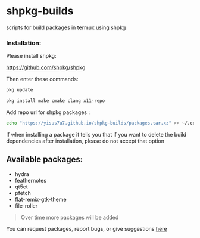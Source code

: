 # shpkg-builds
scripts for build packages in termux using shpkg

### Installation:

Please install shpkg:

https://github.com/shpkg/shpkg

Then enter these commands:

```bash
pkg update

pkg install make cmake clang x11-repo
```

Add repo url for shpkg packages :


```bash
echo "https://yisus7u7.github.io/shpkg-builds/packages.tar.xz" >> ~/.config/shpkg_repo.list
```
If when installing a package it tells you that if you want to delete the build dependencies after installation, please do not accept that option


## Available packages:

- hydra
- feathernotes
- qt5ct
- pfetch 
- flat-remix-gtk-theme
- file-roller

> Over time more packages will be added 


You can request packages, report bugs, or give suggestions [here](https://github.com/Yisus7u7/shpkg-builds/issues)

